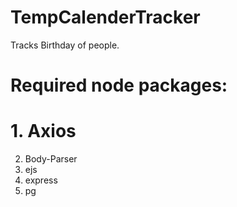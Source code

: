 # TempCalenderTracker
Tracks Birthday of people.


# Required node packages:
# 1. Axios
2. Body-Parser
3. ejs
4. express
5. pg
